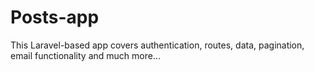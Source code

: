 # Posts-app
This Laravel-based app covers authentication, routes, data, pagination, email functionality and much more...

